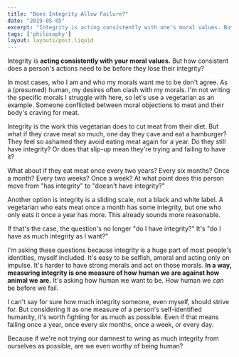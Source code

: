 ```yaml
---
title: "Does Integrity Allow Failure?"
date: "2019-05-05"
excerpt: "Integrity is acting consistently with one's moral values. But when are we just trying, and failing, to have integrity?"
tags: ['philosophy']
layout: layouts/post.liquid
---
```


Integrity is **acting consistently with your moral values.** But how consistent does a person's actions need to be before they lose their integrity?

In most cases, who I am and who my morals want me to be don't agree. As a (presumed) human, my desires often clash with my morals. I'm not writing the specific morals I struggle with here, so let's use a vegetarian as an example. Someone conflicted between moral objections to meat and their body's craving for meat.

Integrity is the work this vegetarian does to cut meat from their diet. But what if they crave meat so much, one day they cave and eat a hamburger? They feel so ashamed they avoid eating meat again for a year. Do they still have integrity? Or does that slip-up mean they're trying and failing to have it?

What about if they eat meat once every two years? Every six months? Once a month? Every two weeks? Once a week? At what point does this person move from "has integrity" to "doesn't have integrity?"

Another option is integrity is a sliding scale, not a black and white label. A vegetarian who eats meat once a month has some integrity, but one who only eats it once a year has more. This already sounds more reasonable.

If that's the case, the question's no longer "do I have integrity?" It's "do I have as much integrity as I want?"

I'm asking these questions because integrity is a huge part of most people's identities, myself included. It's easy to be selfish, amoral and acting only on impulse. It's harder to have strong morals and act on those morals. **In a way, measuring integrity is one measure of how human we are against how animal we are.** It's asking how human we want to be. How human we _can_ be before we fail.

I can't say for sure how much integrity someone, even myself, should strive for. But considering it as one measure of a person's self-identified humanity, it's worth fighting for as much as possible. Even if that means failing once a year, once every six months, once a week, or every day.

Because if we're not trying our damnest to wring as much integrity from ourselves as possible, are we even worthy of being human?
